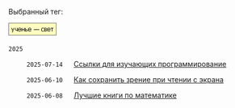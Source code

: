 Выбранный тег:

![Screenshot](tag_education.png)

`2025`

&emsp;  &emsp; `2025-07-14` &emsp; [Ссылки для изучающих программирование](../../../data/2025/2025-07-14-programming-links)

&emsp;  &emsp; `2025-06-10` &emsp; [Как сохранить зрение при чтении с экрана](../../../data/2025/2025-06-10-pdf-readers)

&emsp;  &emsp; `2025-06-08` &emsp; [Лучшие книги по математике](../../../data/2025/2025-06-08-math-for-beginners) 
